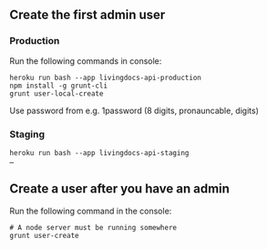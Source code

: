 ## Create the first admin user
### Production

Run the following commands in console:

    heroku run bash --app livingdocs-api-production
    npm install -g grunt-cli
    grunt user-local-create

Use password from e.g. 1password (8 digits, pronauncable, digits)

### Staging

    heroku run bash --app livingdocs-api-staging
    …

## Create a user after you have an admin
Run the following command in the console:

    # A node server must be running somewhere
    grunt user-create